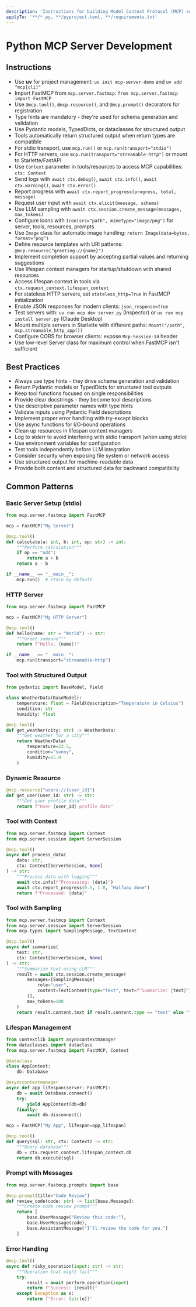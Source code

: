 ```yaml
---
description: 'Instructions for building Model Context Protocol (MCP) servers using the Python SDK'
applyTo: '**/*.py, **/pyproject.toml, **/requirements.txt'
---
```


# Python MCP Server Development

## Instructions

- Use **uv** for project management: `uv init mcp-server-demo` and `uv add "mcp[cli]"`
- Import FastMCP from `mcp.server.fastmcp`: `from mcp.server.fastmcp import FastMCP`
- Use `@mcp.tool()`, `@mcp.resource()`, and `@mcp.prompt()` decorators for registration
- Type hints are mandatory - they're used for schema generation and validation
- Use Pydantic models, TypedDicts, or dataclasses for structured output
- Tools automatically return structured output when return types are compatible
- For stdio transport, use `mcp.run()` or `mcp.run(transport="stdio")`
- For HTTP servers, use `mcp.run(transport="streamable-http")` or mount to Starlette/FastAPI
- Use `Context` parameter in tools/resources to access MCP capabilities: `ctx: Context`
- Send logs with `await ctx.debug()`, `await ctx.info()`, `await ctx.warning()`, `await ctx.error()`
- Report progress with `await ctx.report_progress(progress, total, message)`
- Request user input with `await ctx.elicit(message, schema)`
- Use LLM sampling with `await ctx.session.create_message(messages, max_tokens)`
- Configure icons with `Icon(src="path", mimeType="image/png")` for server, tools, resources, prompts
- Use `Image` class for automatic image handling: `return Image(data=bytes, format="png")`
- Define resource templates with URI patterns: `@mcp.resource("greeting://{name}")`
- Implement completion support by accepting partial values and returning suggestions
- Use lifespan context managers for startup/shutdown with shared resources
- Access lifespan context in tools via `ctx.request_context.lifespan_context`
- For stateless HTTP servers, set `stateless_http=True` in FastMCP initialization
- Enable JSON responses for modern clients: `json_response=True`
- Test servers with: `uv run mcp dev server.py` (Inspector) or `uv run mcp install server.py` (Claude Desktop)
- Mount multiple servers in Starlette with different paths: `Mount("/path", mcp.streamable_http_app())`
- Configure CORS for browser clients: expose `Mcp-Session-Id` header
- Use low-level Server class for maximum control when FastMCP isn't sufficient

## Best Practices

- Always use type hints - they drive schema generation and validation
- Return Pydantic models or TypedDicts for structured tool outputs
- Keep tool functions focused on single responsibilities
- Provide clear docstrings - they become tool descriptions
- Use descriptive parameter names with type hints
- Validate inputs using Pydantic Field descriptions
- Implement proper error handling with try-except blocks
- Use async functions for I/O-bound operations
- Clean up resources in lifespan context managers
- Log to stderr to avoid interfering with stdio transport (when using stdio)
- Use environment variables for configuration
- Test tools independently before LLM integration
- Consider security when exposing file system or network access
- Use structured output for machine-readable data
- Provide both content and structured data for backward compatibility

## Common Patterns

### Basic Server Setup (stdio)
```python
from mcp.server.fastmcp import FastMCP

mcp = FastMCP("My Server")

@mcp.tool()
def calculate(a: int, b: int, op: str) -> int:
    """Perform calculation"""
    if op == "add":
        return a + b
    return a - b

if __name__ == "__main__":
    mcp.run()  # stdio by default
```

### HTTP Server
```python
from mcp.server.fastmcp import FastMCP

mcp = FastMCP("My HTTP Server")

@mcp.tool()
def hello(name: str = "World") -> str:
    """Greet someone"""
    return f"Hello, {name}!"

if __name__ == "__main__":
    mcp.run(transport="streamable-http")
```

### Tool with Structured Output
```python
from pydantic import BaseModel, Field

class WeatherData(BaseModel):
    temperature: float = Field(description="Temperature in Celsius")
    condition: str
    humidity: float

@mcp.tool()
def get_weather(city: str) -> WeatherData:
    """Get weather for a city"""
    return WeatherData(
        temperature=22.5,
        condition="sunny",
        humidity=65.0
    )
```

### Dynamic Resource
```python
@mcp.resource("users://{user_id}")
def get_user(user_id: str) -> str:
    """Get user profile data"""
    return f"User {user_id} profile data"
```

### Tool with Context
```python
from mcp.server.fastmcp import Context
from mcp.server.session import ServerSession

@mcp.tool()
async def process_data(
    data: str, 
    ctx: Context[ServerSession, None]
) -> str:
    """Process data with logging"""
    await ctx.info(f"Processing: {data}")
    await ctx.report_progress(0.5, 1.0, "Halfway done")
    return f"Processed: {data}"
```

### Tool with Sampling
```python
from mcp.server.fastmcp import Context
from mcp.server.session import ServerSession
from mcp.types import SamplingMessage, TextContent

@mcp.tool()
async def summarize(
    text: str,
    ctx: Context[ServerSession, None]
) -> str:
    """Summarize text using LLM"""
    result = await ctx.session.create_message(
        messages=[SamplingMessage(
            role="user",
            content=TextContent(type="text", text=f"Summarize: {text}")
        )],
        max_tokens=100
    )
    return result.content.text if result.content.type == "text" else ""
```

### Lifespan Management
```python
from contextlib import asynccontextmanager
from dataclasses import dataclass
from mcp.server.fastmcp import FastMCP, Context

@dataclass
class AppContext:
    db: Database

@asynccontextmanager
async def app_lifespan(server: FastMCP):
    db = await Database.connect()
    try:
        yield AppContext(db=db)
    finally:
        await db.disconnect()

mcp = FastMCP("My App", lifespan=app_lifespan)

@mcp.tool()
def query(sql: str, ctx: Context) -> str:
    """Query database"""
    db = ctx.request_context.lifespan_context.db
    return db.execute(sql)
```

### Prompt with Messages
```python
from mcp.server.fastmcp.prompts import base

@mcp.prompt(title="Code Review")
def review_code(code: str) -> list[base.Message]:
    """Create code review prompt"""
    return [
        base.UserMessage("Review this code:"),
        base.UserMessage(code),
        base.AssistantMessage("I'll review the code for you.")
    ]
```

### Error Handling
```python
@mcp.tool()
async def risky_operation(input: str) -> str:
    """Operation that might fail"""
    try:
        result = await perform_operation(input)
        return f"Success: {result}"
    except Exception as e:
        return f"Error: {str(e)}"
```
